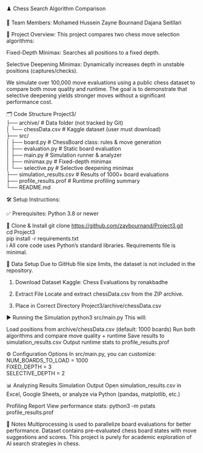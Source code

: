 ♟️ Chess Search Algorithm Comparison

👥 Team Members:
Mohamed Hussein
Zayne Bournand
Dajana Seitllari

🧠 Project Overview:
This project compares two chess move selection algorithms:

Fixed-Depth Minimax: Searches all positions to a fixed depth.

Selective Deepening Minimax: Dynamically increases depth in unstable positions (captures/checks).

We simulate over 100,000 move evaluations using a public chess dataset to compare both move quality and runtime. The goal is to demonstrate that selective deepening yields stronger moves without a significant performance cost.

🗂️ Code Structure
Project3/  
├── archive/ # Data folder (not tracked by Git)  
│ └── chessData.csv # Kaggle dataset (user must download)  
├── src/  
│ ├── board.py # ChessBoard class: rules & move generation  
│ ├── evaluation.py # Static board evaluation  
│ ├── main.py # Simulation runner & analyzer  
│ ├── minimax.py # Fixed-depth minimax  
│ └── selective.py # Selective deepening minimax  
├── simulation_results.csv # Results of 1000+ board evaluations  
├── profile_results.prof # Runtime profiling summary  
└── README.md

🛠️ Setup Instructions:

✅ Prerequisites:
Python 3.8 or newer

🔧 Clone & Install
git clone https://github.com/zaybournand/Project3.git  
cd Project3  
pip install -r requirements.txt  
ℹ️ All core code uses Python’s standard libraries. Requirements file is minimal.

📁 Data Setup
Due to GitHub file size limits, the dataset is not included in the repository.

1. Download Dataset
   Kaggle: Chess Evaluations by ronakbadhe

2. Extract File
   Locate and extract chessData.csv from the ZIP archive.

3. Place in Correct Directory
   Project3/archive/chessData.csv

▶️ Running the Simulation
python3 src/main.py
This will:

Load positions from archive/chessData.csv (default: 1000 boards)
Run both algorithms and compare move quality + runtime
Save results to simulation_results.csv
Output runtime stats to profile_results.prof

⚙️ Configuration Options
In src/main.py, you can customize:
NUM_BOARDS_TO_LOAD = 1000  
FIXED_DEPTH = 3  
SELECTIVE_DEPTH = 2

📊 Analyzing Results
Simulation Output
Open simulation_results.csv in Excel, Google Sheets, or analyze via Python (pandas, matplotlib, etc.)

Profiling Report
View performance stats:
python3 -m pstats profile_results.prof

📝 Notes
Multiprocessing is used to parallelize board evaluations for better performance.
Dataset contains pre-evaluated chess board states with move suggestions and scores.
This project is purely for academic exploration of AI search strategies in chess.
